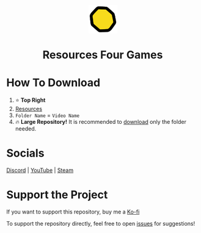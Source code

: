 <p align="center"><img align="center" width="75" src="https://github.com/FourGames/FourGames/blob/main/icon.png"/></p>
<h1 align="center">
  Resources Four Games
</h1>

# How To Download
1. ⭐ **Top Right**
2. <a href="https://github.com/FourGames/FourGames/tree/main/Resources">Resources</a>
3. `Folder Name` = `Video Name`
4. 🔥 **Large Repository!** It is recommended to <a href="https://download-directory.github.io/">download</a> only the folder needed.

# Socials
<a href="https://discord.com/invite/bQTPTc5Qrt">Discord</a> | 
<a href="https://www.youtube.com/@FourGamesDev?sub_confirmation=1">YouTube</a> |
<a href="https://store.steampowered.com/curator/45447831">Steam</a>

# Support the Project
If you want to support this repository, buy me a <a href="https://ko-fi.com/fourgames">Ko-fi</a>

To support the repository directly, feel free to open <a href="https://github.com/FourGames/FourGames/issues">issues</a> for suggestions!

